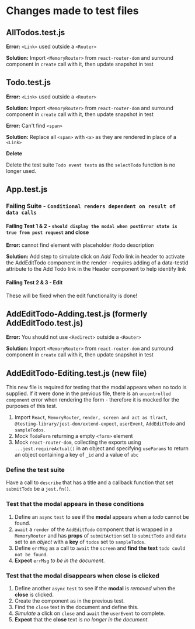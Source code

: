 # Changes made to test files

## AllTodos.test.js

**Error:** `<Link>` used outside a `<Router>`

**Solution:** Import `<MemoryRouter>` from `react-router-dom` and surround component in `create` call with it, then update snapshot in test

## Todo.test.js

**Error:** `<Link>` used outside a `<Router>`

**Solution:** Import `<MemoryRouter>` from `react-router-dom` and surround component in `create` call with it, then update snapshot in test

**Error:** Can't find `<span>`

**Solution:** Replace all `<span>` with `<a>` as they are rendered in place of a `<Link>`

**Delete**

Delete the test suite `Todo event tests` as the `selectTodo` function is no longer used.

## App.test.js

### Failing Suite - `Conditional renders dependent on result of data calls`

#### Failing Test 1 & 2 - `should display the modal when postError state is true from post request` and close

**Error:** cannot find element with placeholder /todo description

**Solution:** Add step to simulate click on *Add Todo* link in header to activate the AddEditTodo component in the render - requires adding of a data-testid attribute to the Add Todo link in the Header component to help identify link

#### Failing Test 2 & 3 - Edit

These will be fixed when the edit functionality is done!

## AddEditTodo-Adding.test.js (formerly AddEditTodo.test.js)

**Error:** You should not use `<Redirect>` outside a `<Router>`

**Solution:** Import `<MemoryRouter>` from `react-router-dom` and surround component in `create` call with it, then update snapshot in test

## AddEditTodo-Editing.test.js (new file)

This new file is required for testing that the modal appears when no todo is supplied.  If it were done in the previous file, there is an `uncontrolled component` error when rendering the form - therefore it is mocked for the purposes of this test.

1. Import `React`, `MemoryRouter`, `render, screen and act as tlract`, `@testing-library/jest-dom/extend-expect`, `userEvent`, `AddEditTodo` and `sampleTodos`.
2. Mock `TodoForm` returning a empty `<form>` element
3. Mock `react-router-dom`, collecting the exports using `...jest.requireActual()` in an object and specifying `useParams` to return an object containing a key of `_id` and a value of `abc`

### Define the test suite

Have a call to `describe` that has a title and a callback function that set `submitTodo` be a `jest.fn()`.

### Test that the modal appears in these conditions

1. Define an `async` `test` to see if the **modal** appears when a *todo* cannot be found.
2. `await` a `render` of the `AddEditTodo` component that is wrapped in a `MemoryRouter` and has **props** of `submitAction` set to `submitTodo` and `data` set to an *object* with a **key** of `todos` set to `sampleTodos`.
3. Define `errMsg` as a call to `await` the `screen` and **find the text** `todo could not be found`.
4. **Expect** `errMsg` *to be in the document*.

### Test that the modal disappears when close is clicked

1. Define another `async` `test` to see if the **modal** is *removed* when the **close** is clicked.
2. Create the component as in the previous test.
3. Find the `close` text in the document and define this.
4. *Simulate* a click on `close` and `await` the `userEvent` to complete.
5. **Expect** that the **close** text is *no longer in the document*.
